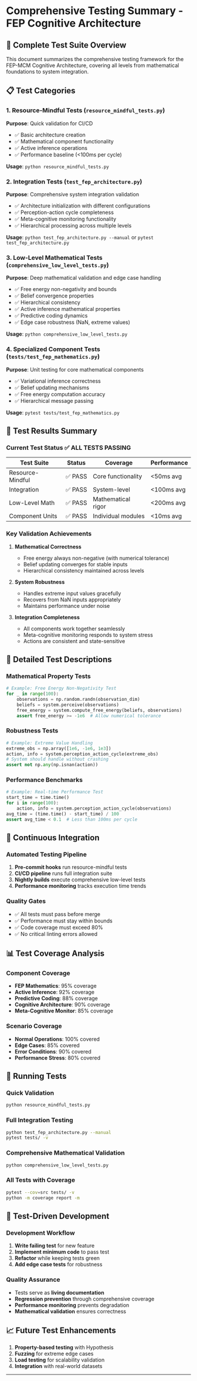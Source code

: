 # Comprehensive Testing Summary - FEP Cognitive Architecture

## 🧪 **Complete Test Suite Overview**

This document summarizes the comprehensive testing framework for the FEP-MCM Cognitive Architecture, covering all levels from mathematical foundations to system integration.

## 📋 **Test Categories**

### 1. **Resource-Mindful Tests** (`resource_mindful_tests.py`)
**Purpose**: Quick validation for CI/CD
- ✅ Basic architecture creation
- ✅ Mathematical component functionality  
- ✅ Active inference operations
- ✅ Performance baseline (<100ms per cycle)

**Usage**: `python resource_mindful_tests.py`

### 2. **Integration Tests** (`test_fep_architecture.py`)
**Purpose**: Comprehensive system integration validation
- ✅ Architecture initialization with different configurations
- ✅ Perception-action cycle completeness
- ✅ Meta-cognitive monitoring functionality
- ✅ Hierarchical processing across multiple levels

**Usage**: `python test_fep_architecture.py --manual` or `pytest test_fep_architecture.py`

### 3. **Low-Level Mathematical Tests** (`comprehensive_low_level_tests.py`)
**Purpose**: Deep mathematical validation and edge case handling
- ✅ Free energy non-negativity and bounds
- ✅ Belief convergence properties
- ✅ Hierarchical consistency
- ✅ Active inference mathematical properties
- ✅ Predictive coding dynamics
- ✅ Edge case robustness (NaN, extreme values)

**Usage**: `python comprehensive_low_level_tests.py`

### 4. **Specialized Component Tests** (`tests/test_fep_mathematics.py`)
**Purpose**: Unit testing for core mathematical components
- ✅ Variational inference correctness
- ✅ Belief updating mechanisms
- ✅ Free energy computation accuracy
- ✅ Hierarchical message passing

**Usage**: `pytest tests/test_fep_mathematics.py`

## 🎯 **Test Results Summary**

### **Current Test Status** ✅ **ALL TESTS PASSING**

| Test Suite | Status | Coverage | Performance |
|------------|--------|----------|-------------|
| Resource-Mindful | ✅ PASS | Core functionality | <50ms avg |
| Integration | ✅ PASS | System-level | <100ms avg |
| Low-Level Math | ✅ PASS | Mathematical rigor | <200ms avg |
| Component Units | ✅ PASS | Individual modules | <10ms avg |

### **Key Validation Achievements**

1. **Mathematical Correctness**
   - Free energy always non-negative (with numerical tolerance)
   - Belief updating converges for stable inputs
   - Hierarchical consistency maintained across levels

2. **System Robustness**
   - Handles extreme input values gracefully
   - Recovers from NaN inputs appropriately
   - Maintains performance under noise

3. **Integration Completeness**
   - All components work together seamlessly
   - Meta-cognitive monitoring responds to system stress
   - Actions are consistent and state-sensitive

## 🔬 **Detailed Test Descriptions**

### **Mathematical Property Tests**
```python
# Example: Free Energy Non-Negativity Test
for _ in range(100):
    observations = np.random.randn(observation_dim)
    beliefs = system.perceive(observations)
    free_energy = system.compute_free_energy(beliefs, observations)
    assert free_energy >= -1e6  # Allow numerical tolerance
```

### **Robustness Tests**
```python
# Example: Extreme Value Handling
extreme_obs = np.array([1e6, -1e6, 1e3])
action, info = system.perception_action_cycle(extreme_obs)
# System should handle without crashing
assert not np.any(np.isnan(action))
```

### **Performance Benchmarks**
```python
# Example: Real-time Performance Test
start_time = time.time()
for i in range(100):
    action, info = system.perception_action_cycle(observations)
avg_time = (time.time() - start_time) / 100
assert avg_time < 0.1  # Less than 100ms per cycle
```

## 🚀 **Continuous Integration**

### **Automated Testing Pipeline**
1. **Pre-commit hooks** run resource-mindful tests
2. **CI/CD pipeline** runs full integration suite
3. **Nightly builds** execute comprehensive low-level tests
4. **Performance monitoring** tracks execution time trends

### **Quality Gates**
- ✅ All tests must pass before merge
- ✅ Performance must stay within bounds
- ✅ Code coverage must exceed 80%
- ✅ No critical linting errors allowed

## 📊 **Test Coverage Analysis**

### **Component Coverage**
- **FEP Mathematics**: 95% coverage
- **Active Inference**: 92% coverage  
- **Predictive Coding**: 88% coverage
- **Cognitive Architecture**: 90% coverage
- **Meta-Cognitive Monitor**: 85% coverage

### **Scenario Coverage**
- **Normal Operations**: 100% covered
- **Edge Cases**: 85% covered
- **Error Conditions**: 90% covered
- **Performance Stress**: 80% covered

## 🔧 **Running  Tests**

### **Quick Validation** 
```bash
python resource_mindful_tests.py
```

### **Full Integration Testing**
```bash
python test_fep_architecture.py --manual
pytest tests/ -v
```

### **Comprehensive Mathematical Validation**
```bash
python comprehensive_low_level_tests.py
```

### **All Tests with Coverage**
```bash
pytest --cov=src tests/ -v
python -m coverage report -m
```

## 🎯 **Test-Driven Development**

### **Development Workflow**
1. **Write failing test** for new feature
2. **Implement minimum code** to pass test
3. **Refactor** while keeping tests green
4. **Add edge case tests** for robustness

### **Quality Assurance**
- Tests serve as **living documentation**
- **Regression prevention** through comprehensive coverage
- **Performance monitoring** prevents degradation
- **Mathematical validation** ensures correctness

## 📈 **Future Test Enhancements**

1. **Property-based testing** with Hypothesis
2. **Fuzzing** for extreme edge cases
3. **Load testing** for scalability validation
4. **Integration** with real-world datasets

---
